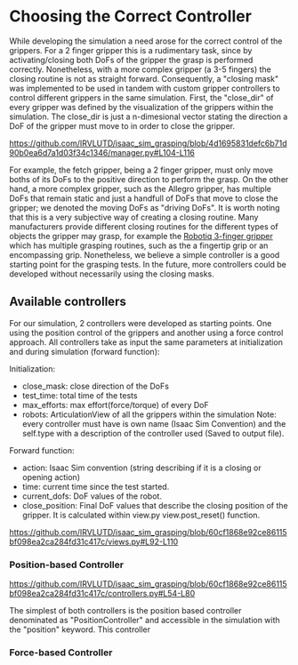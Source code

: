 # Choosing the Correct Controller
While developing the simulation a need arose for the correct control of the grippers. For a 2 finger gripper this is a rudimentary task, since by activating/closing both DoFs of the gripper the grasp is performed correctly. Nonetheless, with a more complex gripper (a 3-5 fingers) the closing routine is not as straight forward. Consequently, a "closing mask" was implemented to be used in tandem with custom gripper controllers to control different grippers in the same simulation. First, the "close_dir" of every gripper was defined by the visualization of the grippers within the simulation. The close_dir is just a n-dimesional vector stating the direction a DoF of the gripper must move to in order to close the gripper.

https://github.com/IRVLUTD/isaac_sim_grasping/blob/4d1695831defc6b71d90b0ea6d7a1d03f34c1346/manager.py#L104-L116

For example, the fetch gripper, being a 2 finger gripper, must only move boths of its DoFs to the positive direction to perform the grasp. On the other hand, a more complex gripper, such as the Allegro gripper, has multiple DoFs that remain static and just a handfull of DoFs that move to close the gripper; we denoted the moving DoFs as "driving DoFs".  It is worth noting that this is a very subjective way of creating a closing routine. Many manufacturers provide different closing routines for the different types of objects the gripper may grasp, for example the [Robotiq 3-finger gripper](https://assets.robotiq.com/website-assets/support_documents/document/3-Finger_PDF_20190221.pdf) which has multiple grasping routines, such as the a fingertip grip or an encompassing grip. Nonetheless, we believe a simple controller is a good starting point for the grasping tests. In the future, more controllers could be developed without necessarily using the closing masks.

## Available controllers
For our simulation, 2 controllers were developed as starting points. One using the position control of the grippers and another using a force control approach. All controllers take as input the same parameters at initialization and during simulation (forward function):

Initialization:
- close_mask: close direction of the DoFs
- test_time: total time of the tests
- max_efforts: max effort(force/torque) of every DoF
- robots: ArticulationView of all the grippers within the simulation
Note: every controller must have is own name (Isaac Sim Convention) and the self.type with a description of the controller used (Saved to output file).

Forward function:
- action: Isaac Sim convention (string describing if it is a closing or opening action)
- time: current time since the test started.
- current_dofs: DoF values of the robot.
- close_position: Final DoF values that describe the closing position of the gripper. It is calculated within view.py view.post_reset() function.

https://github.com/IRVLUTD/isaac_sim_grasping/blob/60cf1868e92ce86115bf098ea2ca284fd31c417c/views.py#L92-L110

### Position-based Controller
https://github.com/IRVLUTD/isaac_sim_grasping/blob/60cf1868e92ce86115bf098ea2ca284fd31c417c/controllers.py#L54-L80

The simplest of both controllers is the position based controller denominated as "PositionController" and accessible in the simulation with the "position" keyword. This controller 


### Force-based Controller
